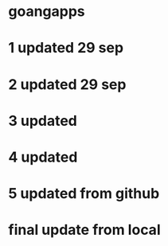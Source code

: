 # goangapps
# 1 updated 29 sep 
# 2 updated 29 sep 
# 3 updated
# 4 updated
# 5 updated from github
# final update from local